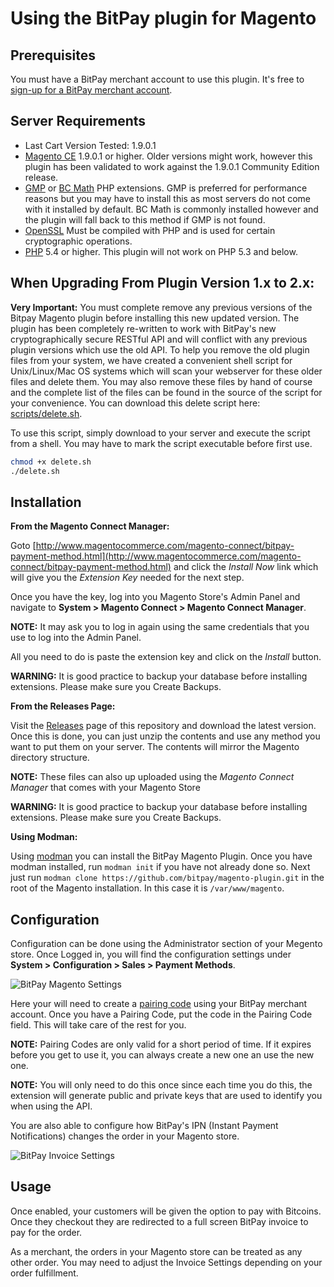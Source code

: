 # Using the BitPay plugin for Magento

## Prerequisites
You must have a BitPay merchant account to use this plugin.  It's free to [sign-up for a BitPay merchant account](https://bitpay.com/start).


## Server Requirements

* Last Cart Version Tested: 1.9.0.1
* [Magento CE](http://magento.com/resources/system-requirements) 1.9.0.1 or higher. Older versions might work, however this plugin has been validated to work against the 1.9.0.1 Community Edition release.
* [GMP](http://us2.php.net/gmp) or [BC Math](http://us2.php.net/manual/en/book.bc.php) PHP extensions.  GMP is preferred for performance reasons but you may have to install this as most servers do not come with it installed by default.  BC Math is commonly installed however and the plugin will fall back to this method if GMP is not found.
* [OpenSSL](http://us2.php.net/openssl) Must be compiled with PHP and is used for certain cryptographic operations.
* [PHP](http://us2.php.net/downloads.php) 5.4 or higher. This plugin will not work on PHP 5.3 and below.


## When Upgrading From Plugin Version 1.x to 2.x:

**Very Important:** You must complete remove any previous versions of the Bitpay Magento plugin before installing this new updated version. The plugin has been completely re-written to work with BitPay's new cryptographically secure RESTful API and will conflict with any previous plugin versions which use the old API.  To help you remove the old plugin files from your system, we have created a convenient shell script for Unix/Linux/Mac OS systems which will scan your webserver for these older files and delete them.  You may also remove these files by hand of course and the complete list of the files can be found in the source of the script for your convenience.  You can download this delete script here:  [scripts/delete.sh](https://github.com/bitpay/magento-plugin/blob/master/scripts/delete.sh).

To use this script, simply download to your server and execute the script from a shell.  You may have to mark the script executable before first use.

```sh
chmod +x delete.sh
./delete.sh
```


## Installation

**From the Magento Connect Manager:**

Goto [http://www.magentocommerce.com/magento-connect/bitpay-payment-method.html](http://www.magentocommerce.com/magento-connect/bitpay-payment-method.html) and click the *Install Now* link which will give you the *Extension Key* needed for the next step.

Once you have the key, log into you Magento Store's Admin Panel and navigate to **System > Magento Connect > Magento Connect Manager**.

**NOTE:** It may ask you to log in again using the same credentials that you use to log into the Admin Panel.

All you need to do is paste the extension key and click on the *Install* button.

**WARNING:** It is good practice to backup your database before installing extensions. Please make sure you Create Backups.


**From the Releases Page:**

Visit the [Releases](https://github.com/bitpay/magento-plugin/releases) page of this repository and download the latest version. Once this is done, you can just unzip the contents and use any method you want to put them on your server. The contents will mirror the Magento directory structure.

**NOTE:** These files can also up uploaded using the *Magento Connect Manager* that comes with your Magento Store

**WARNING:** It is good practice to backup your database before installing extensions. Please make sure you Create Backups.


**Using Modman:**

Using [modman](https://github.com/colinmollenhour/modman) you can install the BitPay Magento Plugin. Once you have modman installed, run `modman init` if you have not already done so. Next just run `modman clone https://github.com/bitpay/magento-plugin.git` in the root of the Magento installation. In this case it is `/var/www/magento`.


## Configuration

Configuration can be done using the Administrator section of your Megento store. Once Logged in, you will find the configuration settings under **System > Configuration > Sales > Payment Methods**.

![BitPay Magento Settings](https://raw.githubusercontent.com/bitpay/magento-plugin/master/docs/MagentoSettings.png "BitPay Megento Settings")

Here your will need to create a [pairing code](https://bitpay.com/api-tokens) using your BitPay merchant account. Once you have a Pairing Code, put the code in the Pairing Code field. This will take care of the rest for you.

**NOTE:** Pairing Codes are only valid for a short period of time. If it expires before you get to use it, you can always create a new one an use the new one.

**NOTE:** You will only need to do this once since each time you do this, the extension will generate public and private keys that are used to identify you when using the API.

You are also able to configure how BitPay's IPN (Instant Payment Notifications) changes the order in your Magento store.

![BitPay Invoice Settings](https://raw.githubusercontent.com/bitpay/magento-plugin/master/docs/MagentoInvoiceSettings.png "BitPay Invoice Settings")


## Usage

Once enabled, your customers will be given the option to pay with Bitcoins. Once they checkout they are redirected to a full screen BitPay invoice to pay for the order.

As a merchant, the orders in your Magento store can be treated as any other order. You may need to adjust the Invoice Settings depending on your order fulfillment.
